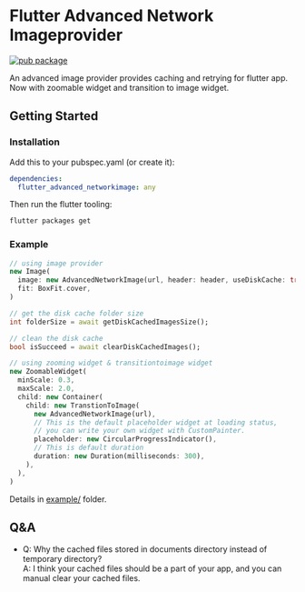# Flutter Advanced Network Imageprovider

[![pub package](https://img.shields.io/pub/v/flutter_advanced_networkimage.svg)](https://pub.dartlang.org/packages/flutter_advanced_networkimage)

An advanced image provider provides caching and retrying for flutter app.
Now with zoomable widget and transition to image widget.

## Getting Started

### Installation

Add this to your pubspec.yaml (or create it):

```yaml
dependencies:
  flutter_advanced_networkimage: any
```

Then run the flutter tooling:

```bash
flutter packages get
```

### Example

```dart
// using image provider
new Image(
  image: new AdvancedNetworkImage(url, header: header, useDiskCache: true),
  fit: BoxFit.cover,
)
```

```dart
// get the disk cache folder size
int folderSize = await getDiskCachedImagesSize();
```

```dart
// clean the disk cache
bool isSucceed = await clearDiskCachedImages();
```

```dart
// using zooming widget & transitiontoimage widget
new ZoomableWidget(
  minScale: 0.3,
  maxScale: 2.0,
  child: new Container(
    child: new TranstionToImage(
      new AdvancedNetworkImage(url),
      // This is the default placeholder widget at loading status,
      // you can write your own widget with CustomPainter.
      placeholder: new CircularProgressIndicator(),
      // This is default duration
      duration: new Duration(milliseconds: 300),
    ),
  ),
)
```

Details in [example/](https://github.com/mchome/flutter_advanced_networkimage/tree/master/example) folder.

## Q&A

- Q: Why the cached files stored in documents directory instead of temporary directory?  
  A: I think your cached files should be a part of your app, and you can manual clear your cached files.
